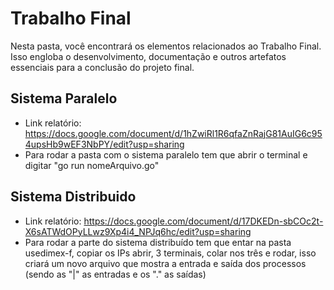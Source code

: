 # Trabalho Final
Nesta pasta, você encontrará os elementos relacionados ao Trabalho Final. Isso engloba o desenvolvimento, documentação e outros artefatos essenciais para a conclusão do projeto final.

## Sistema Paralelo
- Link relatório: https://docs.google.com/document/d/1hZwiRl1R6qfaZnRajG81AuIG6c954upsHb9wEF3NbPY/edit?usp=sharing
- Para rodar a pasta com o sistema paralelo tem que abrir o terminal e digitar "go run nomeArquivo.go"

## Sistema Distribuido
- Link relatório: https://docs.google.com/document/d/17DKEDn-sbCOc2t-X6sATWdOPyLLwz9Xp4i4_NPJq6hc/edit?usp=sharing
- Para rodar a parte do sistema distribuído tem que entar na pasta usedimex-f, copiar os IPs abrir, 3 terminais, colar nos três e rodar, isso criará um novo arquivo que mostra a entrada e saída dos processos (sendo as "|" as entradas e os "." as saídas)
